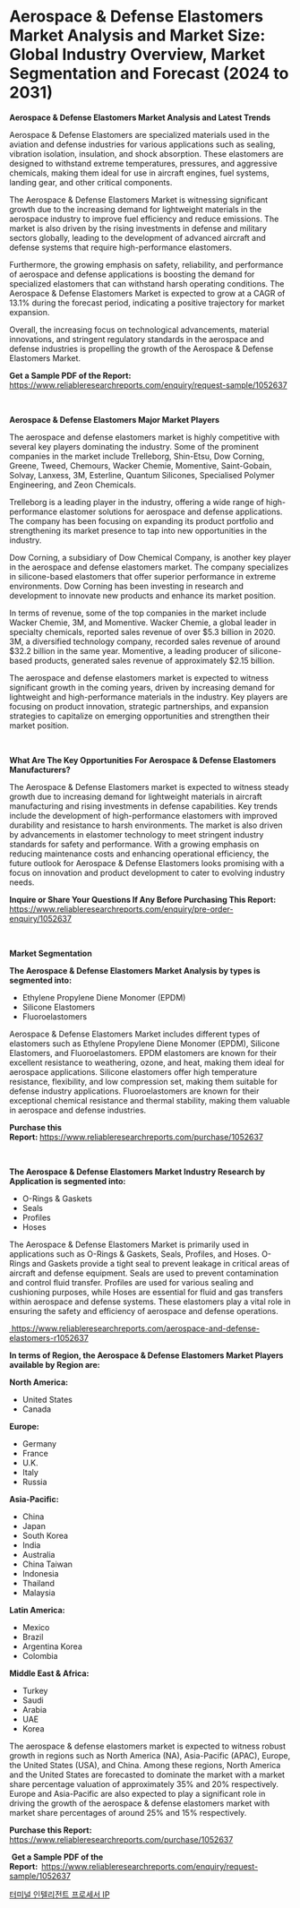 <p><h1>Aerospace & Defense Elastomers Market Analysis and Market Size: Global Industry Overview, Market Segmentation and Forecast (2024 to 2031)</h1></p><p><strong>Aerospace & Defense Elastomers Market Analysis and Latest Trends</strong></p>
<p><p>Aerospace & Defense Elastomers are specialized materials used in the aviation and defense industries for various applications such as sealing, vibration isolation, insulation, and shock absorption. These elastomers are designed to withstand extreme temperatures, pressures, and aggressive chemicals, making them ideal for use in aircraft engines, fuel systems, landing gear, and other critical components.</p><p>The Aerospace & Defense Elastomers Market is witnessing significant growth due to the increasing demand for lightweight materials in the aerospace industry to improve fuel efficiency and reduce emissions. The market is also driven by the rising investments in defense and military sectors globally, leading to the development of advanced aircraft and defense systems that require high-performance elastomers.</p><p>Furthermore, the growing emphasis on safety, reliability, and performance of aerospace and defense applications is boosting the demand for specialized elastomers that can withstand harsh operating conditions. The Aerospace & Defense Elastomers Market is expected to grow at a CAGR of 13.1% during the forecast period, indicating a positive trajectory for market expansion.</p><p>Overall, the increasing focus on technological advancements, material innovations, and stringent regulatory standards in the aerospace and defense industries is propelling the growth of the Aerospace & Defense Elastomers Market.</p></p>
<p><strong>Get a Sample PDF of the Report:&nbsp;</strong> <a href="https://www.reliableresearchreports.com/enquiry/request-sample/1052637">https://www.reliableresearchreports.com/enquiry/request-sample/1052637</a></p>
<p>&nbsp;</p>
<p><strong>Aerospace & Defense Elastomers Major Market Players</strong></p>
<p><p>The aerospace and defense elastomers market is highly competitive with several key players dominating the industry. Some of the prominent companies in the market include Trelleborg, Shin-Etsu, Dow Corning, Greene, Tweed, Chemours, Wacker Chemie, Momentive, Saint-Gobain, Solvay, Lanxess, 3M, Esterline, Quantum Silicones, Specialised Polymer Engineering, and Zeon Chemicals.</p><p>Trelleborg is a leading player in the industry, offering a wide range of high-performance elastomer solutions for aerospace and defense applications. The company has been focusing on expanding its product portfolio and strengthening its market presence to tap into new opportunities in the industry.</p><p>Dow Corning, a subsidiary of Dow Chemical Company, is another key player in the aerospace and defense elastomers market. The company specializes in silicone-based elastomers that offer superior performance in extreme environments. Dow Corning has been investing in research and development to innovate new products and enhance its market position.</p><p>In terms of revenue, some of the top companies in the market include Wacker Chemie, 3M, and Momentive. Wacker Chemie, a global leader in specialty chemicals, reported sales revenue of over $5.3 billion in 2020. 3M, a diversified technology company, recorded sales revenue of around $32.2 billion in the same year. Momentive, a leading producer of silicone-based products, generated sales revenue of approximately $2.15 billion.</p><p>The aerospace and defense elastomers market is expected to witness significant growth in the coming years, driven by increasing demand for lightweight and high-performance materials in the industry. Key players are focusing on product innovation, strategic partnerships, and expansion strategies to capitalize on emerging opportunities and strengthen their market position.</p></p>
<p>&nbsp;</p>
<p><strong>What Are The Key Opportunities For Aerospace & Defense Elastomers Manufacturers?</strong></p>
<p><p>The Aerospace & Defense Elastomers market is expected to witness steady growth due to increasing demand for lightweight materials in aircraft manufacturing and rising investments in defense capabilities. Key trends include the development of high-performance elastomers with improved durability and resistance to harsh environments. The market is also driven by advancements in elastomer technology to meet stringent industry standards for safety and performance. With a growing emphasis on reducing maintenance costs and enhancing operational efficiency, the future outlook for Aerospace & Defense Elastomers looks promising with a focus on innovation and product development to cater to evolving industry needs.</p></p>
<p><strong>Inquire or Share Your Questions If Any Before Purchasing This Report:</strong> <a href="https://www.reliableresearchreports.com/enquiry/pre-order-enquiry/1052637">https://www.reliableresearchreports.com/enquiry/pre-order-enquiry/1052637</a></p>
<p>&nbsp;</p>
<p><strong>Market Segmentation</strong></p>
<p><strong>The Aerospace & Defense Elastomers Market Analysis by types is segmented into:</strong></p>
<p><ul><li>Ethylene Propylene Diene Monomer (EPDM)</li><li>Silicone Elastomers</li><li>Fluoroelastomers</li></ul></p>
<p><p>Aerospace & Defense Elastomers Market includes different types of elastomers such as Ethylene Propylene Diene Monomer (EPDM), Silicone Elastomers, and Fluoroelastomers. EPDM elastomers are known for their excellent resistance to weathering, ozone, and heat, making them ideal for aerospace applications. Silicone elastomers offer high temperature resistance, flexibility, and low compression set, making them suitable for defense industry applications. Fluoroelastomers are known for their exceptional chemical resistance and thermal stability, making them valuable in aerospace and defense industries.</p></p>
<p><strong>Purchase this Report:&nbsp;</strong><a href="https://www.reliableresearchreports.com/purchase/1052637">https://www.reliableresearchreports.com/purchase/1052637</a></p>
<p>&nbsp;</p>
<p><strong>The Aerospace & Defense Elastomers Market Industry Research by Application is segmented into:</strong></p>
<p><ul><li>O-Rings & Gaskets</li><li>Seals</li><li>Profiles</li><li>Hoses</li></ul></p>
<p><p>The Aerospace & Defense Elastomers Market is primarily used in applications such as O-Rings & Gaskets, Seals, Profiles, and Hoses. O-Rings and Gaskets provide a tight seal to prevent leakage in critical areas of aircraft and defense equipment. Seals are used to prevent contamination and control fluid transfer. Profiles are used for various sealing and cushioning purposes, while Hoses are essential for fluid and gas transfers within aerospace and defense systems. These elastomers play a vital role in ensuring the safety and efficiency of aerospace and defense operations.</p></p>
<p><a href="https://www.reliableresearchreports.com/aerospace-and-defense-elastomers-r1052637">&nbsp;https://www.reliableresearchreports.com/aerospace-and-defense-elastomers-r1052637</a></p>
<p><strong>In terms of Region, the Aerospace & Defense Elastomers Market Players available by Region are:</strong></p>
<p>
    <p> <strong> North America: </strong>
        <ul>
            <li>United States</li>
            <li>Canada</li>
        </ul>
        </p> 
    <p> <strong> Europe: </strong>
        <ul>
            <li>Germany</li>
            <li>France</li>
            <li>U.K.</li>
            <li>Italy</li>
            <li>Russia</li>
        </ul>
        </p> 
    <p> <strong> Asia-Pacific: </strong>
        <ul>
            <li>China</li>
            <li>Japan</li>
            <li>South Korea</li>
            <li>India</li>
            <li>Australia</li>
            <li>China Taiwan</li>
            <li>Indonesia</li>
            <li>Thailand</li>
            <li>Malaysia</li>
        </ul>
        </p> 
    <p> <strong> Latin America: </strong>
        <ul>
            <li>Mexico</li>
            <li>Brazil</li>
            <li>Argentina Korea</li>
            <li>Colombia</li>
        </ul>
        </p> 
    <p> <strong> Middle East & Africa: </strong>
        <ul>
            <li>Turkey</li>
            <li>Saudi</li>
            <li>Arabia</li>
            <li>UAE</li>
            <li>Korea</li>
        </ul>
    </p>
    </p>
<p><p>The aerospace & defense elastomers market is expected to witness robust growth in regions such as North America (NA), Asia-Pacific (APAC), Europe, the United States (USA), and China. Among these regions, North America and the United States are forecasted to dominate the market with a market share percentage valuation of approximately 35% and 20% respectively. Europe and Asia-Pacific are also expected to play a significant role in driving the growth of the aerospace & defense elastomers market with market share percentages of around 25% and 15% respectively.</p></p>
<p><strong>Purchase this Report: </strong><a href="https://www.reliableresearchreports.com/purchase/1052637">https://www.reliableresearchreports.com/purchase/1052637</a></p>
<p>&nbsp;<strong>Get a Sample PDF of the Report:&nbsp;&nbsp;</strong><a href="https://www.reliableresearchreports.com/enquiry/request-sample/1052637">https://www.reliableresearchreports.com/enquiry/request-sample/1052637</a></p>
<p><strong></strong></p>
<p><p><a href="https://medium.com/@boydsmitham726/%ED%84%B0%EB%AF%B8%EB%84%90-%EC%A7%80%EB%8A%A5%ED%98%95-%ED%94%84%EB%A1%9C%EC%84%B8%EC%84%9C-ip-%EC%8B%9C%EC%9E%A5%EC%9D%80-%EC%8B%9C%EC%9E%A5-%EC%A0%90%EC%9C%A0%EC%9C%A8-%EC%8B%9C%EC%9E%A5-%EB%8F%99%ED%96%A5-%EB%B0%8F-%EC%8B%9C%EC%9E%A5-%EC%84%B1%EC%9E%A5%EC%97%90-%EA%B4%80%ED%95%9C-%EC%A0%95%EB%B3%B4%EB%A5%BC-%EC%A0%9C%EA%B3%B5%ED%95%A9%EB%8B%88%EB%8B%A4-fd7ab7b3e4d8">터미널 인텔리전트 프로세서 IP</a></p></p>